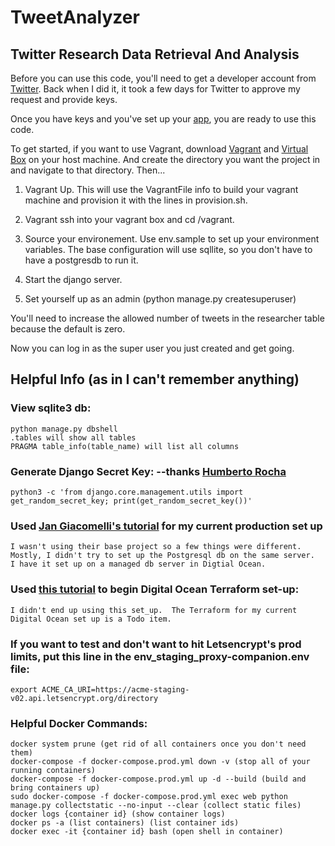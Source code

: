 # TweetAnalyzer


## Twitter Research Data Retrieval And Analysis ##

Before you can use this code, you'll need to get a developer account from [Twitter](https://developer.twitter.com/en/apply-for-access). Back when I did it, it took a few days for Twitter to approve my request and provide keys.

Once you have keys and you've set up your [app](https://developer.twitter.com/en/apps/create), you are ready to use this code.

To get started, if you want to use Vagrant, download [Vagrant](https://www.vagrantup.com/docs/installation) and [Virtual Box](https://www.virtualbox.org/wiki/Downloads) on your host machine. And create the directory you want the project in and navigate to that directory.  Then...

1. Vagrant Up.  This will use the VagrantFile info to build your vagrant machine and provision it with the lines in provision.sh.

2. Vagrant ssh into your vagrant box and cd /vagrant.

3. Source your environement. Use env.sample to set up your environment variables. The base configuration will use sqllite, so you don't have to have a postgresdb to run it.

4. Start the django server.

5. Set yourself up as an admin (python manage.py createsuperuser)

You'll need to increase the allowed number of tweets in the researcher table because the default is zero.

Now you can log in as the super user you just created and get going.  

## Helpful Info (as in I can't remember anything) ##

### View sqlite3 db: ###
	python manage.py dbshell
	.tables will show all tables
	PRAGMA table_info(table_name) will list all columns

### Generate Django Secret Key: --thanks [Humberto Rocha](https://humberto.io/blog/tldr-generate-django-secret-key/) ###
	python3 -c 'from django.core.management.utils import get_random_secret_key; print(get_random_secret_key())'

### Used [Jan Giacomelli's tutorial](https://testdriven.io/blog/django-lets-encrypt/) for my current production set up ###
	I wasn't using their base project so a few things were different.  Mostly, I didn't try to set up the Postgresql db on the same server.  I have it set up on a managed db server in Digtial Ocean.


### Used [this tutorial](https://www.digitalocean.com/community/tutorials/how-to-use-terraform-with-digitalocean) to begin Digital Ocean Terraform set-up: ###
	I didn't end up using this set_up.  The Terraform for my current Digital Ocean set up is a Todo item.

### If you want to test and don't want to hit Letsencrypt's prod limits, put this line in the env_staging_proxy-companion.env file: ###
	export ACME_CA_URI=https://acme-staging-v02.api.letsencrypt.org/directory

### Helpful Docker Commands: ###
	docker system prune (get rid of all containers once you don't need them)
	docker-compose -f docker-compose.prod.yml down -v (stop all of your running containers)
	docker-compose -f docker-compose.prod.yml up -d --build (build and bring containers up)
	sudo docker-compose -f docker-compose.prod.yml exec web python manage.py collectstatic --no-input --clear (collect static files)
	docker logs {container id} (show container logs)
	docker ps -a (list containers) (list container ids)
	docker exec -it {container id} bash (open shell in container)
